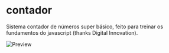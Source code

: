 # contador
Sistema contador de números super básico, feito para treinar os fundamentos do javascript (thanks Digital Innovation).

![Preview](https://i.imgur.com/SDoyppy.png)
